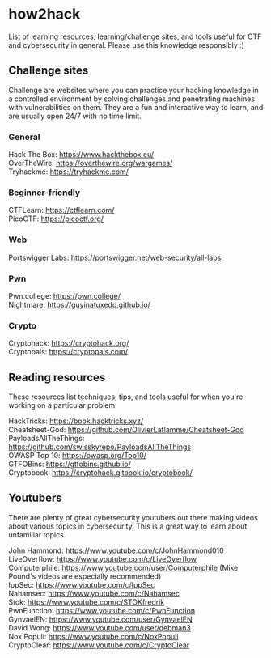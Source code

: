 # how2hack  
List of learning resources, learning/challenge sites, and tools useful for CTF and cybersecurity in general. Please use this knowledge responsibly :)  
  
## Challenge sites  
Challenge are websites where you can practice your hacking knowledge in a controlled environment by solving challenges and penetrating machines with vulnerabilities on them. They are a fun and interactive way to learn, and are usually open 24/7 with no time limit.  
  
### General  
Hack The Box: https://www.hackthebox.eu/  
OverTheWire: https://overthewire.org/wargames/  
Tryhackme: https://tryhackme.com/  
  
### Beginner-friendly  
CTFLearn: https://ctflearn.com/  
PicoCTF: https://picoctf.org/  
  
### Web  
Portswigger Labs: https://portswigger.net/web-security/all-labs  
  
### Pwn  
Pwn.college: https://pwn.college/  
Nightmare: https://guyinatuxedo.github.io/  
  
### Crypto  
Cryptohack: https://cryptohack.org/  
Cryptopals: https://cryptopals.com/  
  
## Reading resources  
These resources list techniques, tips, and tools useful for when you're working on a particular problem.  
  
HackTricks: https://book.hacktricks.xyz/  
Cheatsheet-God: https://github.com/OlivierLaflamme/Cheatsheet-God  
PayloadsAllTheThings: https://github.com/swisskyrepo/PayloadsAllTheThings  
OWASP Top 10: https://owasp.org/Top10/  
GTFOBins: https://gtfobins.github.io/  
Cryptobook: https://cryptohack.gitbook.io/cryptobook/  
  
## Youtubers  
There are plenty of great cybersecurity youtubers out there making videos about various topics in cybersecurity. This is a great way to learn about unfamiliar topics.  
  
John Hammond: https://www.youtube.com/c/JohnHammond010  
LiveOverflow: https://www.youtube.com/c/LiveOverflow  
Computerphile: https://www.youtube.com/user/Computerphile (Mike Pound's videos are especially recommended)  
IppSec: https://www.youtube.com/c/IppSec  
Nahamsec: https://www.youtube.com/c/Nahamsec  
Stok: https://www.youtube.com/c/STOKfredrik  
PwnFunction: https://www.youtube.com/c/PwnFunction  
GynvaelEN: https://www.youtube.com/user/GynvaelEN  
David Wong: https://www.youtube.com/user/debman3  
Nox Populi: https://www.youtube.com/c/NoxPopuli  
CryptoClear: https://www.youtube.com/c/CryptoClear